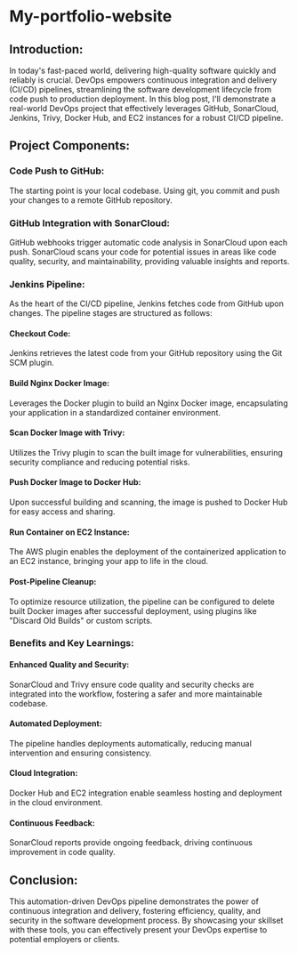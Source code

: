 # My-portfolio-website
## Introduction:

In today's fast-paced world, delivering high-quality software quickly and reliably is crucial. DevOps empowers continuous integration and delivery (CI/CD) pipelines, streamlining the software development lifecycle from code push to production deployment. In this blog post, I'll demonstrate a real-world DevOps project that effectively leverages GitHub, SonarCloud, Jenkins, Trivy, Docker Hub, and EC2 instances for a robust CI/CD pipeline.

## Project Components:

### Code Push to GitHub: 
   The starting point is your local codebase. Using git, you commit and push your changes to a remote GitHub repository.

### GitHub Integration with SonarCloud: 
GitHub webhooks trigger automatic code analysis in SonarCloud upon each push. SonarCloud scans your code for potential issues in areas like code quality, security, and maintainability, providing valuable insights and reports.

### Jenkins Pipeline: 
As the heart of the CI/CD pipeline, Jenkins fetches code from GitHub upon changes. The pipeline stages are structured as follows:

#### Checkout Code: 
Jenkins retrieves the latest code from your GitHub repository using the Git SCM plugin.
#### Build Nginx Docker Image: 
Leverages the Docker plugin to build an Nginx Docker image, encapsulating your application in a standardized container environment.
#### Scan Docker Image with Trivy: 
Utilizes the Trivy plugin to scan the built image for vulnerabilities, ensuring security compliance and reducing potential risks.
#### Push Docker Image to Docker Hub:
Upon successful building and scanning, the image is pushed to Docker Hub for easy access and sharing.
#### Run Container on EC2 Instance:
The AWS plugin enables the deployment of the containerized application to an EC2 instance, bringing your app to life in the cloud.
#### Post-Pipeline Cleanup:
To optimize resource utilization, the pipeline can be configured to delete built Docker images after successful deployment, using plugins like "Discard Old Builds" or custom scripts.

### Benefits and Key Learnings:

#### Enhanced Quality and Security: 
SonarCloud and Trivy ensure code quality and security checks are integrated into the workflow, fostering a safer and more maintainable codebase.
#### Automated Deployment:
The pipeline handles deployments automatically, reducing manual intervention and ensuring consistency.
#### Cloud Integration: 
Docker Hub and EC2 integration enable seamless hosting and deployment in the cloud environment.
#### Continuous Feedback: 
SonarCloud reports provide ongoing feedback, driving continuous improvement in code quality.

## Conclusion:
This automation-driven DevOps pipeline demonstrates the power of continuous integration and delivery, fostering efficiency, quality, and security in the software development process. By showcasing your skillset with these tools, you can effectively present your DevOps expertise to potential employers or clients.
